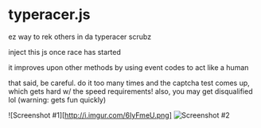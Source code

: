 typeracer.js
============

ez way to rek others in da typeracer scrubz

inject this js once race has started

it improves upon other methods by using event codes to act like a human

that said, be careful. do it too many times and the captcha test comes up, which gets hard w/ the speed requirements! also, you may get disqualified lol (warning: gets fun quickly)

![Screenshot #1][http://i.imgur.com/6IyFmeU.png]
![Screenshot #2](http://i.imgur.com/RlDtSd5.png)
